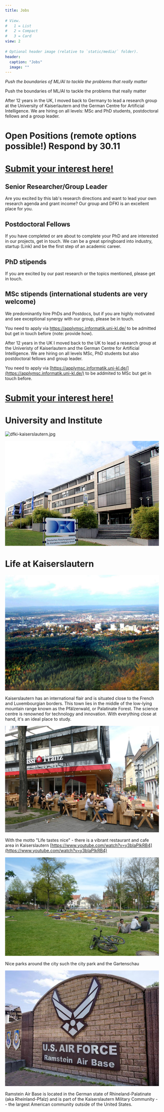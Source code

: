 ```yaml
---
title: Jobs

# View.
#   1 = List
#   2 = Compact
#   3 = Card
view: 2

# Optional header image (relative to `static/media/` folder).
header:
  caption: "Jobs"
  image: ""
---
```


*Push the boundaries of ML/AI to tackle the problems that really matter*

Push the boundaries of ML/AI to tackle the problems that really matter

After 12 years in the UK, I moved back to Germany to lead a research group at the University of Kaiserlautern and the German Centre for Artificial Intelligence. We are hiring on all levels: MSc and PhD students, postdoctoral fellows and a group leader.

# Open Positions (remote options possible!) Respond by 30.11
# [Submit your interest here!](https://forms.office.com/r/CWNtPWXdLr)

## Senior Researcher/Group Leader
Are you excited by this lab's research directions and want to lead your own research agenda and grant income? Our group and DFKI is an excellent place for you.
## Postdoctoral Fellows
If you have completed or are about to complete your PhD and are interested in our projects, get in touch. We can be a great springboard into industry, startup (Link) and be the first step of an academic career.
## PhD stipends
If you are excited by our past research or the topics mentioned, please get in touch.
## MSc stipends (international students are very welcome)
We predominantly hire PhDs and Postdocs, but if you are highly motivated and see exceptional synergy with our group, please be in touch.

You need to apply via https://applymsc.informatik.uni-kl.de/ to be admitted but get in touch before (note: provide how).

After 12 years in the UK I moved back to the UK to lead a research group at the Univeristy of Kaiserlautern and the German Centre for Artificial Intelligence. We are hiring on all levels MSc, PhD students but also postdoctoral fellows and group leader. 


You need to apply via [https://applymsc.informatik.uni-kl.de/](https://applymsc.informatik.uni-kl.de/) to be addmited to MSc but get in touch before.
# [Submit your interest here!](https://forms.office.com/r/CWNtPWXdLr)


# University and Institute

![dfki-kaiserslautern.jpg](dfki-159.jpg)


![dfki-kaiserslautern.jpg](dfki-kaiserslautern.jpg)


# Life at Kaiserslautern

![kaiserslautern-panorama.jpg](kaiserslautern-panorama.jpg)

Kaiserslautern has an international flair and is situated close to the French and Luxembourgian borders. This town lies in the middle of the low-lying mountain range known as the Pfälzerwald, or Palatinate Forest. The science centre is renowned for technology and innovation. With everything close at hand, it's an ideal place to study.

![P1050415-1024x707.jpg](P1050415-1024x707.jpg)

With the motto "Life tastes nice" - there is a vibrant restaurant and cafe area in Kaiserslautern [https://www.youtube.com/watch?v=y3bIaPIkRB4](https://www.youtube.com/watch?v=y3bIaPIkRB4)

![P1050392-1024x654.jpg](P1050392-1024x654.jpg)

Nice parks around the city such the city park and the Gartenschau

![5345345_3_articledetail_156690.jpg](5345345_3_articledetail_156690.jpg)

Ramstein Air Base is located in the German state of Rhineland-Palatinate (aka Rheinland-Pfalz) and is part of the Kaiserslautern Military Community -- the largest American community outside of the United States.
